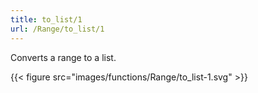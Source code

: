 ```yaml
---
title: to_list/1
url: /Range/to_list/1
---
```


Converts a range to a list.

{{< figure src="images/functions/Range/to_list-1.svg" >}}
